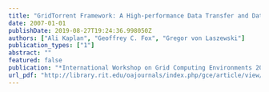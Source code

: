 ```yaml
---
title: "GridTorrent Framework: A High-performance Data Transfer and Data Sharing Framework for Scientific Computing"
date: 2007-01-01
publishDate: 2019-08-27T19:24:36.998050Z
authors: ["Ali Kaplan", "Geoffrey C. Fox", "Gregor von Laszewski"]
publication_types: ["1"]
abstract: ""
featured: false
publication: "*International Workshop on Grid Computing Environments 2007 in Conjunction with SC07*"
url_pdf: "http://library.rit.edu/oajournals/index.php/gce/article/view/85/46"
---
```


